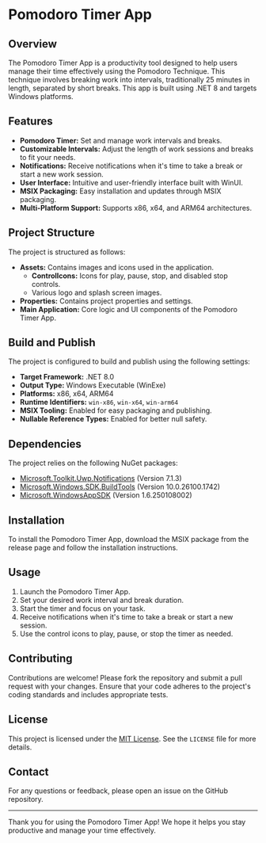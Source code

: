 # Pomodoro Timer App

## Overview

The Pomodoro Timer App is a productivity tool designed to help users manage their time effectively using the Pomodoro Technique. This technique involves breaking work into intervals, traditionally 25 minutes in length, separated by short breaks. This app is built using .NET 8 and targets Windows platforms.

## Features

* **Pomodoro Timer:** Set and manage work intervals and breaks.
* **Customizable Intervals:** Adjust the length of work sessions and breaks to fit your needs.
* **Notifications:** Receive notifications when it's time to take a break or start a new work session.
* **User Interface:** Intuitive and user-friendly interface built with WinUI.
* **MSIX Packaging:** Easy installation and updates through MSIX packaging.
* **Multi-Platform Support:** Supports x86, x64, and ARM64 architectures.

## Project Structure

The project is structured as follows:

* **Assets:** Contains images and icons used in the application.
    * **ControlIcons:** Icons for play, pause, stop, and disabled stop controls.
    * Various logo and splash screen images.
* **Properties:** Contains project properties and settings.
* **Main Application:** Core logic and UI components of the Pomodoro Timer App.

## Build and Publish

The project is configured to build and publish using the following settings:

* **Target Framework:** .NET 8.0
* **Output Type:** Windows Executable (WinExe)
* **Platforms:** x86, x64, ARM64
* **Runtime Identifiers:** `win-x86`, `win-x64`, `win-arm64`
* **MSIX Tooling:** Enabled for easy packaging and publishing.
* **Nullable Reference Types:** Enabled for better null safety.

## Dependencies

The project relies on the following NuGet packages:

* [Microsoft.Toolkit.Uwp.Notifications](https://www.nuget.org/packages/Microsoft.Toolkit.Uwp.Notifications) (Version 7.1.3)
* [Microsoft.Windows.SDK.BuildTools](https://www.nuget.org/packages/Microsoft.Windows.SDK.BuildTools) (Version 10.0.26100.1742)
* [Microsoft.WindowsAppSDK](https://www.nuget.org/packages/Microsoft.WindowsAppSDK) (Version 1.6.250108002)

## Installation

To install the Pomodoro Timer App, download the MSIX package from the release page and follow the installation instructions.

## Usage

1.  Launch the Pomodoro Timer App.
2.  Set your desired work interval and break duration.
3.  Start the timer and focus on your task.
4.  Receive notifications when it's time to take a break or start a new session.
5.  Use the control icons to play, pause, or stop the timer as needed.

## Contributing

Contributions are welcome! Please fork the repository and submit a pull request with your changes. Ensure that your code adheres to the project's coding standards and includes appropriate tests.

## License

This project is licensed under the [MIT License](LICENSE). See the `LICENSE` file for more details.

## Contact

For any questions or feedback, please open an issue on the GitHub repository.

---

Thank you for using the Pomodoro Timer App! We hope it helps you stay productive and manage your time effectively.